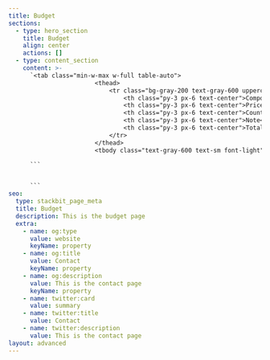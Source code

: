 ```yaml
---
title: Budget
sections:
  - type: hero_section
    title: Budget
    align: center
    actions: []
  - type: content_section
    content: >-
      `<tab class="min-w-max w-full table-auto">
                        <thead>
                            <tr class="bg-gray-200 text-gray-600 uppercase text-sm leading-normal">
                                <th class="py-3 px-6 text-center">Component model</th>
                                <th class="py-3 px-6 text-center">Price</th>
                                <th class="py-3 px-6 text-center">Count</th>
                                <th class="py-3 px-6 text-center">Note</th>
                                <th class="py-3 px-6 text-center">Total</th>
                            </tr>
                        </thead>
                        <tbody class="text-gray-600 text-sm font-light">`

      ```


      ```
seo:
  type: stackbit_page_meta
  title: Budget
  description: This is the budget page
  extra:
    - name: og:type
      value: website
      keyName: property
    - name: og:title
      value: Contact
      keyName: property
    - name: og:description
      value: This is the contact page
      keyName: property
    - name: twitter:card
      value: summary
    - name: twitter:title
      value: Contact
    - name: twitter:description
      value: This is the contact page
layout: advanced
---
```

